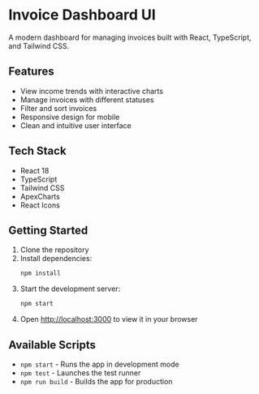 # Invoice Dashboard UI

A modern dashboard for managing invoices built with React, TypeScript, and Tailwind CSS.

## Features

- View income trends with interactive charts
- Manage invoices with different statuses
- Filter and sort invoices
- Responsive design for mobile
- Clean and intuitive user interface

## Tech Stack

- React 18
- TypeScript
- Tailwind CSS
- ApexCharts
- React Icons

## Getting Started

1. Clone the repository
2. Install dependencies:
   ```bash
   npm install
   ```
3. Start the development server:
   ```bash
   npm start
   ```
4. Open [http://localhost:3000](http://localhost:3000) to view it in your browser

## Available Scripts

- `npm start` - Runs the app in development mode
- `npm test` - Launches the test runner
- `npm run build` - Builds the app for production

